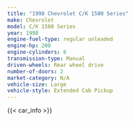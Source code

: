 ```yaml
---
title: "1998 Chevrolet C/K 1500 Series"
make: Chevrolet
model: C/K 1500 Series
year: 1998
engine-fuel-type: regular unleaded
engine-hp: 200
engine-cylinders: 6
transmission-type: Manual
driven-wheels: Rear wheel drive
number-of-doors: 2
market-category: N/A
vehicle-size: Large
vehicle-style: Extended Cab Pickup
---
```


{{< car_info >}}
